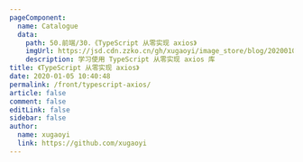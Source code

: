 ```yaml
---
pageComponent:
  name: Catalogue
  data:
    path: 50.前端/30.《TypeScript 从零实现 axios》
    imgUrl: https://jsd.cdn.zzko.cn/gh/xugaoyi/image_store/blog/20200105104632.png
    description: 学习使用 TypeScript 从零实现 axios 库
title: 《TypeScript 从零实现 axios》
date: 2020-01-05 10:40:48
permalink: /front/typescript-axios/
article: false
comment: false
editLink: false
sidebar: false
author:
  name: xugaoyi
  link: https://github.com/xugaoyi
---
```


